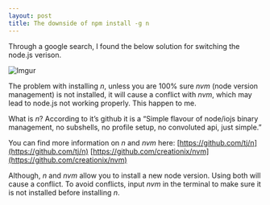 ```yaml
---
layout: post
title: The downside of npm install -g n
---
```




Through a google search, I found the below solution for switching the node.js verison.

![Imgur](http://i.imgur.com/Ww2oIPZ.png?1)

The problem with installing *n*, unless you are 100% sure *nvm* (node version management) is not installed, it will cause a conflict with *nvm*, which may lead to node.js not working properly. This happen to me.

What is *n*? According to it’s github it is a  “Simple flavour of node/iojs binary management, no subshells, no profile setup, no convoluted api, just simple.” 

You can find more information on *n* and *nvm* here: [https://github.com/tj/n](https://github.com/tj/n) [https://github.com/creationix/nvm](https://github.com/creationix/nvm) 

Although, *n* and *nvm* allow you to install a new node version. Using both will cause a conflict. To avoid conflicts, input *nvm* in the terminal to make sure it is not installed before installing *n*.  
